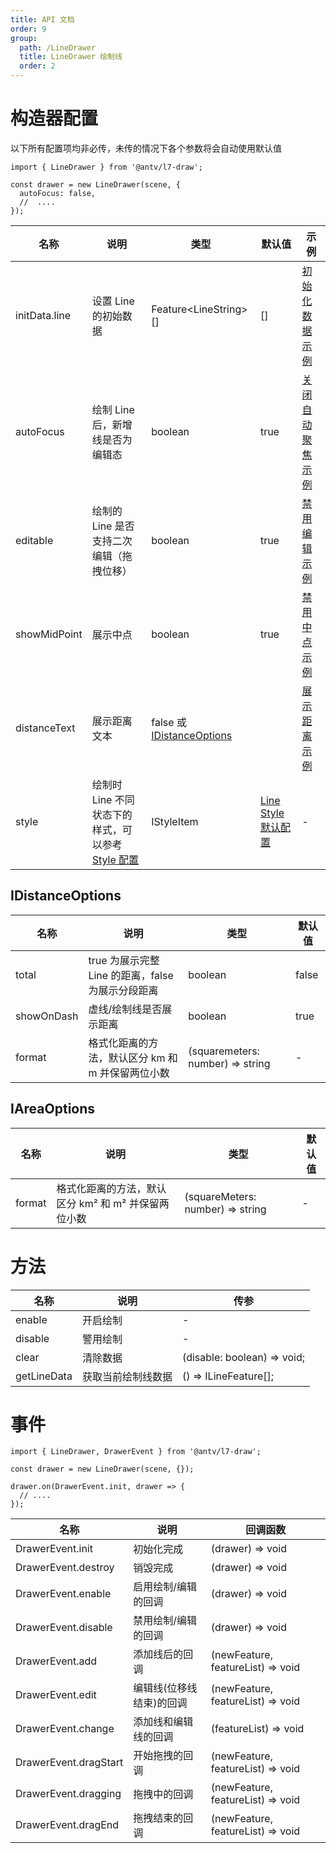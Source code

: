 ```yaml
---
title: API 文档
order: 9
group:
  path: /LineDrawer
  title: LineDrawer 绘制线
  order: 2
---
```


# 构造器配置

以下所有配置项均非必传，未传的情况下各个参数将会自动使用默认值

```tsx | pure
import { LineDrawer } from '@antv/l7-draw';

const drawer = new LineDrawer(scene, {
  autoFocus: false,
  //  ....
});
```

| 名称          | 说明                                                               | 类型                                           | 默认值                                               | 示例                                              |
| ------------- | ------------------------------------------------------------------ | ---------------------------------------------- | ---------------------------------------------------- | ------------------------------------------------- |
| initData.line | 设置 Line 的初始数据                                               | Feature&lt;LineString&gt;[]                    | []                                                   | [初始化数据示例](/drawer/LineDrawer/init-data)    |
| autoFocus     | 绘制 Line 后，新增线是否为编辑态                                   | boolean                                        | true                                                 | [关闭自动聚焦示例](/drawer/LineDrawer/auto-focus) |
| editable      | 绘制的 Line 是否支持二次编辑（拖拽位移）                           | boolean                                        | true                                                 | [禁用编辑示例](/drawer/LineDrawer/editable)       |
| showMidPoint  | 展示中点                                                           | boolean                                        | true                                                 | [禁用中点示例](/drawer/LineDrawer/mid-point)      |
| distanceText  | 展示距离文本                                                       | false 或 [IDistanceOptions](#idistanceoptions) |                                                      | [展示距离示例](/drawer/LineDrawer/distance)       |
| style         | 绘制时 Line 不同状态下的样式，可以参考 [Style 配置](/drawer/style) | IStyleItem                                     | [Line Style 默认配置](/drawer/style#line-style-配置) | -                                                 |

## IDistanceOptions

| 名称       | 说明                                              | 类型                       | 默认值 |
| ---------- | ------------------------------------------------- | -------------------------- | ------ |
| total      | true 为展示完整 Line 的距离，false 为展示分段距离 | boolean                    | false  |
| showOnDash | 虚线/绘制线是否展示距离                           | boolean                    | true   |
| format     | 格式化距离的方法，默认区分 km 和 m 并保留两位小数 | (squaremeters: number) => string | -      |

## IAreaOptions

| 名称       | 说明                             | 类型                       | 默认值 |
| ---------- |--------------------------------| -------------------------- | ------ |
| format     | 格式化距离的方法，默认区分 km² 和 m² 并保留两位小数 | (squareMeters: number) => string | -      |

# 方法

| 名称        | 说明               | 传参                        |
| ----------- | ------------------ | --------------------------- |
| enable      | 开启绘制           | -                           |
| disable     | 警用绘制           | -                           |
| clear       | 清除数据           | (disable: boolean) => void; |
| getLineData | 获取当前绘制线数据 | () => ILineFeature[];       |

# 事件

```tsx | pure
import { LineDrawer, DrawerEvent } from '@antv/l7-draw';

const drawer = new LineDrawer(scene, {});

drawer.on(DrawerEvent.init, drawer => {
  // ....
});
```

| 名称                  | 说明                     | 回调函数                          |
| --------------------- | ------------------------ | --------------------------------- |
| DrawerEvent.init      | 初始化完成               | (drawer) => void                  |
| DrawerEvent.destroy   | 销毁完成                 | (drawer) => void                  |
| DrawerEvent.enable    | 启用绘制/编辑的回调      | (drawer) => void                  |
| DrawerEvent.disable   | 禁用绘制/编辑的回调      | (drawer) => void                  |
| DrawerEvent.add       | 添加线后的回调           | (newFeature, featureList) => void |
| DrawerEvent.edit      | 编辑线(位移线结束)的回调 | (newFeature, featureList) => void |
| DrawerEvent.change    | 添加线和编辑线的回调     | (featureList) => void             |
| DrawerEvent.dragStart | 开始拖拽的回调           | (newFeature, featureList) => void |
| DrawerEvent.dragging  | 拖拽中的回调             | (newFeature, featureList) => void |
| DrawerEvent.dragEnd   | 拖拽结束的回调           | (newFeature, featureList) => void |
